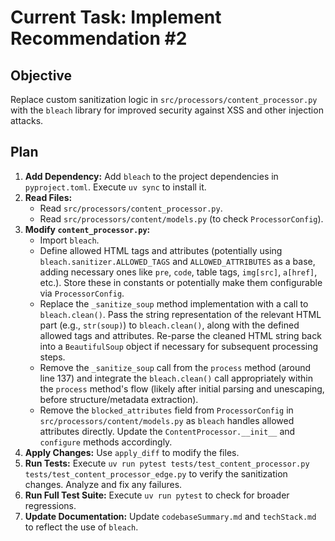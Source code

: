 # Current Task: Implement Recommendation #2

## Objective
Replace custom sanitization logic in `src/processors/content_processor.py` with the `bleach` library for improved security against XSS and other injection attacks.

## Plan
1.  **Add Dependency:** Add `bleach` to the project dependencies in `pyproject.toml`. Execute `uv sync` to install it.
2.  **Read Files:**
    *   Read `src/processors/content_processor.py`.
    *   Read `src/processors/content/models.py` (to check `ProcessorConfig`).
3.  **Modify `content_processor.py`:**
    *   Import `bleach`.
    *   Define allowed HTML tags and attributes (potentially using `bleach.sanitizer.ALLOWED_TAGS` and `ALLOWED_ATTRIBUTES` as a base, adding necessary ones like `pre`, `code`, table tags, `img[src]`, `a[href]`, etc.). Store these in constants or potentially make them configurable via `ProcessorConfig`.
    *   Replace the `_sanitize_soup` method implementation with a call to `bleach.clean()`. Pass the string representation of the relevant HTML part (e.g., `str(soup)`) to `bleach.clean()`, along with the defined allowed tags and attributes. Re-parse the cleaned HTML string back into a `BeautifulSoup` object if necessary for subsequent processing steps.
    *   Remove the `_sanitize_soup` call from the `process` method (around line 137) and integrate the `bleach.clean()` call appropriately within the `process` method's flow (likely after initial parsing and unescaping, before structure/metadata extraction).
    *   Remove the `blocked_attributes` field from `ProcessorConfig` in `src/processors/content/models.py` as `bleach` handles allowed attributes directly. Update the `ContentProcessor.__init__` and `configure` methods accordingly.
4.  **Apply Changes:** Use `apply_diff` to modify the files.
5.  **Run Tests:** Execute `uv run pytest tests/test_content_processor.py tests/test_content_processor_edge.py` to verify the sanitization changes. Analyze and fix any failures.
6.  **Run Full Test Suite:** Execute `uv run pytest` to check for broader regressions.
7.  **Update Documentation:** Update `codebaseSummary.md` and `techStack.md` to reflect the use of `bleach`.